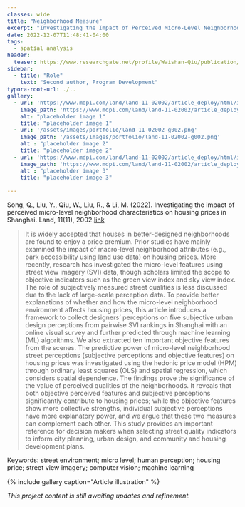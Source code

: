 ```yaml
---
classes: wide
title: "Neighborhood Measure"
excerpt: "Investigating the Impact of Perceived Micro-Level Neighborhood Characteristics on Housing Prices in Shanghai."
date: 2022-12-07T11:48:41-04:00
tags:
  - spatial analysis
header:
  teaser: https://www.researchgate.net/profile/Waishan-Qiu/publication/365275329/figure/fig2/AS:11431281096593884@1668182666424/Gini-importance-of-each-objective-feature-of-subjective-perceptions-prediction.png
sidebar:
  - title: "Role"
    text: "Second author, Program Development"
typora-root-url: ./..
gallery:
  - url: 'https://www.mdpi.com/land/land-11-02002/article_deploy/html/images/land-11-02002-g001-550.jpg'
    image_path: 'https://www.mdpi.com/land/land-11-02002/article_deploy/html/images/land-11-02002-g001-550.jpg'
    alt: "placeholder image 1"
    title: "placeholder image 1"
  - url: '/assets/images/portfolio/land-11-02002-g002.png'  
    image_path: '/assets/images/portfolio/land-11-02002-g002.png'
    alt : "placeholder image 2"
    title: "placeholder image 2"  
  - url: 'https://www.mdpi.com/land/land-11-02002/article_deploy/html/images/land-11-02002-g004-550.jpg'
    image_path: 'https://www.mdpi.com/land/land-11-02002/article_deploy/html/images/land-11-02002-g004-550.jpg'
    alt : "placeholder image 3"
    title: "placeholder image 3"

---
```


Song, Q., Liu, Y., Qiu, W., Liu, R., & Li, M. (2022). Investigating the impact of perceived micro-level neighborhood characteristics on housing prices in Shanghai. Land, 11(11), 2002.[link](https://www.mdpi.com/2073-445X/11/11/2002)


> It is widely accepted that houses in better-designed neighborhoods are found to enjoy a price premium. Prior studies have mainly examined the impact of macro-level neighborhood attributes (e.g., park accessibility using land use data) on housing prices. More recently, research has investigated the micro-level features using street view imagery (SVI) data, though scholars limited the scope to objective indicators such as the green view index and sky view index. The role of subjectively measured street qualities is less discussed due to the lack of large-scale perception data. To provide better explanations of whether and how the micro-level neighborhood environment affects housing prices, this article introduces a framework to collect designers’ perceptions on five subjective urban design perceptions from pairwise SVI rankings in Shanghai with an online visual survey and further predicted through machine learning (ML) algorithms. We also extracted ten important objective features from the scenes. The predictive power of micro-level neighborhood street perceptions (subjective perceptions and objective features) on housing prices was investigated using the hedonic price model (HPM) through ordinary least squares (OLS) and spatial regression, which considers spatial dependence. The findings prove the significance of the value of perceived qualities of the neighborhoods. It reveals that both objective perceived features and subjective perceptions significantly contribute to housing prices; while the objective features show more collective strengths, individual subjective perceptions have more explanatory power, and we argue that these two measures can complement each other. This study provides an important reference for decision makers when selecting street quality indicators to inform city planning, urban design, and community and housing development plans.

Keywords: street environment; micro level; human perception; housing price; street view imagery; computer vision; machine learning

<style>
    body {
        font-size: 90%; 
    }
</style>


{% include gallery caption="Article illustration" %}


*This project content is still awaiting updates and refinement.*